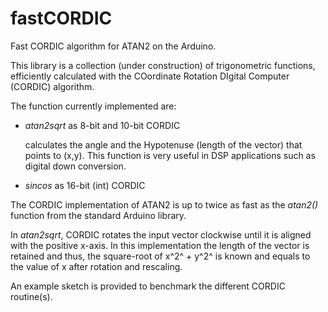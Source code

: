# fastCORDIC
Fast CORDIC algorithm for ATAN2 on the Arduino.

This library is a collection (under construction) of trigonometric functions, efficiently
calculated with the COordinate Rotation DIgital Computer (CORDIC) algorithm.



The function currently implemented are:

- *atan2sqrt* as 8-bit and 10-bit CORDIC

  calculates the angle and the Hypotenuse (length of the vector) that points to (x,y). This function is very useful in DSP
  applications such as digital down conversion.

- *sincos* as 16-bit (int) CORDIC 

The CORDIC implementation of ATAN2 is up to twice as fast as the *atan2()* function from the standard 
Arduino library. 

In *atan2sqrt*,  CORDIC rotates the input vector clockwise until it is aligned with the positive
x-axis. In this implementation the length of the vector is retained and thus, the square-root
of x^2^ + y^2^ is known and equals to the value of x after rotation and rescaling.

An example sketch is provided to benchmark the different CORDIC routine(s).

